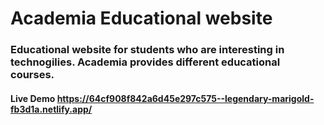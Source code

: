 # Academia Educational website 
### Educational website for students who are interesting in technogilies. Academia provides different educational courses. 
#### Live Demo https://64cf908f842a6d45e297c575--legendary-marigold-fb3d1a.netlify.app/
